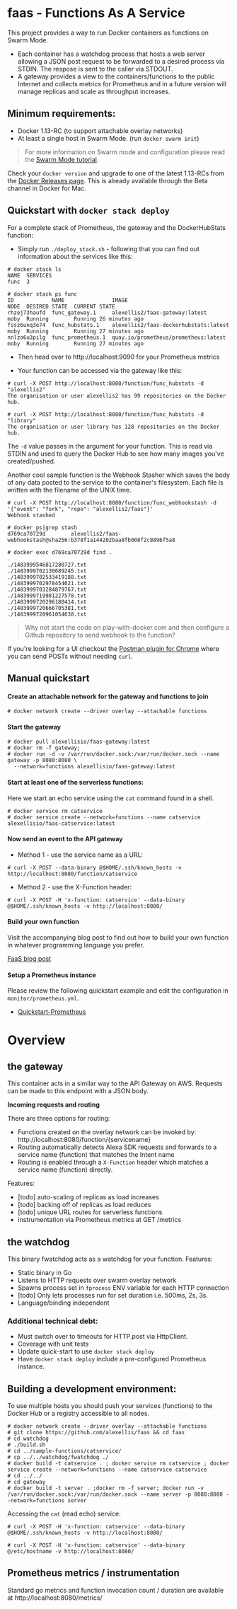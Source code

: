 # faas - Functions As A Service

This project provides a way to run Docker containers as functions on Swarm Mode. 

* Each container has a watchdog process that hosts a web server allowing a JSON post request to be forwarded to a desired process via STDIN. The respose is sent to the caller via STDOUT.
* A gateway provides a view to the containers/functions to the public Internet and collects metrics for Prometheus and in a future version will manage replicas and scale as throughput increases.

## Minimum requirements: 
* Docker 1.13-RC (to support attachable overlay networks)
* At least a single host in Swarm Mode. (run `docker swarm init`)

> For more information on Swarm mode and configuration please read the [Swarm Mode tutorial](https://docs.docker.com/engine/swarm/swarm-tutorial/).

Check your `docker version` and upgrade to one of the latest 1.13-RCs from the [Docker Releases page](https://github.com/docker/docker/releases). This is already available through the Beta channel in Docker for Mac.

## Quickstart with `docker stack deploy`

For a complete stack of Prometheus, the gateway and the DockerHubStats function: 

* Simply run `./deploy_stack.sh` - following that you can find out information about the services like this:

```
# docker stack ls
NAME  SERVICES
func  3

# docker stack ps func
ID            NAME               IMAGE                                  NODE  DESIRED STATE  CURRENT STATE         
rhzej73haufd  func_gateway.1     alexellis2/faas-gateway:latest         moby  Running        Running 26 minutes ago
fssz6unq3e74  func_hubstats.1    alexellis2/faas-dockerhubstats:latest  moby  Running        Running 27 minutes ago
nnlzo6u3pilg  func_prometheus.1  quay.io/prometheus/prometheus:latest   moby  Running        Running 27 minutes ago
```

* Then head over to http://localhost:9090 for your Prometheus metrics

* Your function can be accessed via the gateway like this:

```
# curl -X POST http://localhost:8080/function/func_hubstats -d "alexellis2"
The organisation or user alexellis2 has 99 repositories on the Docker hub.

# curl -X POST http://localhost:8080/function/func_hubstats -d "library"
The organisation or user library has 128 repositories on the Docker hub.
```

The `-d` value passes in the argument for your function. This is read via STDIN and used to query the Docker Hub to see how many images you've created/pushed.

Another cool sample function is the Webhook Stasher which saves the body of any data posted to the service to the container's filesystem. Each file is written with the filename of the UNIX time.

```
# curl -X POST http://localhost:8080/function/func_webhookstash -d '{"event": "fork", "repo": "alexellis2/faas"}'
Webhook stashed

# docker ps|grep stash
d769ca70729d        alexellis2/faas-webhookstash@sha256:b378f1a144202baa8fb008f2c8896f5a8

# docker exec d769ca70729d find .
.
./1483999546817280727.txt
./1483999702130689245.txt
./1483999702533419188.txt
./1483999702978454621.txt
./1483999703284879767.txt
./1483999719981227578.txt
./1483999720296180414.txt
./1483999720666705381.txt
./1483999720961054638.txt
```

> Why not start the code on play-with-docker.com and then configure a Github repository to send webhook to the function?

If you're looking for a UI checkout the [Postman plugin for Chrome](https://www.getpostman.com) where you can send POSTs without needing `curl`.

## Manual quickstart

#### Create an attachable network for the gateway and functions to join

```
# docker network create --driver overlay --attachable functions
```

#### Start the gateway

```
# docker pull alexellisio/faas-gateway:latest
# docker rm -f gateway;
# docker run -d -v /var/run/docker.sock:/var/run/docker.sock --name gateway -p 8080:8080 \
  --network=functions alexellisio/faas-gateway:latest
```

#### Start at least one of the serverless functions:

Here we start an echo service using the `cat` command found in a shell.

```
# docker service rm catservice
# docker service create --network=functions --name catservice alexellisio/faas-catservice:latest
```

#### Now send an event to the API gateway

* Method 1 - use the service name as a URL:

```
# curl -X POST --data-binary @$HOME/.ssh/known_hosts -v http://localhost:8080/function/catservice
```

* Method 2 - use the X-Function header:

```
# curl -X POST -H 'x-function: catservice' --data-binary @$HOME/.ssh/known_hosts -v http://localhost:8080/
```

#### Build your own function

Visit the accompanying blog post to find out how to build your own function in whatever programming language you prefer.

[FaaS blog post](http://blog.alexellis.io/functions-as-a-service/)

#### Setup a Prometheus instance

Please review the following quickstart example and edit the configuration in `monitor/prometheus.yml`.

* [Quickstart-Prometheus](https://github.com/alexellis/quickstart-prometheus)

# Overview

## the gateway

This container acts in a similar way to the API Gateway on AWS. Requests can be made to this endpoint with a JSON body.

**Incoming requests and routing**

There are three options for routing:

* Functions created on the overlay network can be invoked by: http://localhost:8080/function/{servicename}
* Routing automatically detects Alexa SDK requests and forwards to a service name (function) that matches the Intent name
* Routing is enabled through a `X-Function` header which matches a service name (function) directly.

Features:

* [todo] auto-scaling of replicas as load increases
* [todo] backing off of replicas as load reduces
* [todo] unique URL routes for serverless functions
* instrumentation via Prometheus metrics at GET /metrics

## the watchdog


This binary fwatchdog acts as a watchdog for your function. Features:

* Static binary in Go
* Listens to HTTP requests over swarm overlay network
* Spawns process set in `fprocess` ENV variable for each HTTP connection
* [todo] Only lets processes run for set duration i.e. 500ms, 2s, 3s.
* Language/binding independent

### Additional technical debt:

* Must switch over to timeouts for HTTP.post via HttpClient.
* Coverage with unit tests
* Update quick-start to use `docker stack deploy`
 * Have `docker stack deploy` include a pre-configured Prometheus instance.

## Building a development environment:

To use multiple hosts you should push your services (functions) to the Docker Hub or a registry accessible to all nodes.

```
# docker network create --driver overlay --attachable functions
# git clone https://github.com/alexellis/faas && cd faas
# cd watchdog
# ./build.sh
# cd ../sample-functions/catservice/
# cp ../../watchdog/fwatchdog ./
# docker build -t catservice . ; docker service rm catservice ; docker service create --network=functions --name catservice catservice
# cd ../../
# cd gateway
# docker build -t server . ;docker rm -f server; docker run -v /var/run/docker.sock:/var/run/docker.sock --name server -p 8080:8080 --network=functions server
```

Accessing the `cat` (read echo) service:

```
# curl -X POST -H 'x-function: catservice' --data-binary @$HOME/.ssh/known_hosts -v http://localhost:8080/

# curl -X POST -H 'x-function: catservice' --data-binary @/etc/hostname -v http://localhost:8080/
```

## Prometheus metrics / instrumentation

Standard go metrics and function invocation count / duration are available at http://localhost:8080/metrics/
